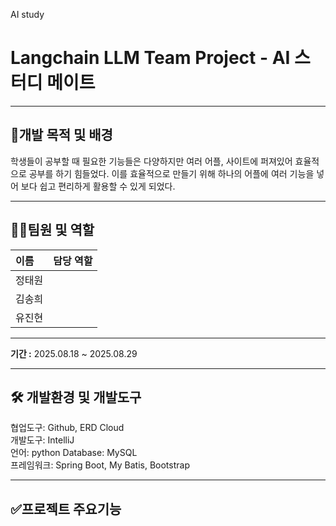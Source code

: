 AI study
# Langchain LLM Team Project - AI 스터디 메이트
 
***
## 📌개발 목적 및 배경
학생들이 공부할 때 필요한 기능들은 다양하지만 여러 어플, 사이트에 퍼져있어 효율적으로 공부를 하기 힘들었다. 이를 효율적으로 만들기 위해 하나의 어플에 여러 기능을 넣어 보다 쉽고 편리하게 활용할 수 있게 되었다.
***
## 🧑‍💻팀원 및 역할
| 이름  | 담당 역할              |
|:----|:-------------------|
| 정태원 ||
| 김송희 ||
| 유진현 ||
***
**기간 :**  2025.08.18 ~ 2025.08.29
***

## 🛠 개발환경 및 개발도구

협업도구: Github, ERD Cloud <br>
개발도구: IntelliJ <br>
언어: python
Database: MySQL <br>
프레임워크: Spring Boot, My Batis, Bootstrap <br>
***
## ✅프로젝트 주요기능
###
